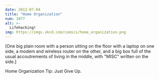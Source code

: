 ```yaml
---
date: 2012-07-04
title: "Home Organization"
num: 1077
alt: >-
  Lifehacking!
img: https://imgs.xkcd.com/comics/home_organization.png
---
```

[One big plain room with a person sitting on the floor with a laptop on one side, a modem and wireless router on the other, and a big box full of the usual accoutrements of living in the middle, with "MISC" written on the side.]

Home Organization Tip: Just Give Up.